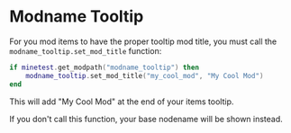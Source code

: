 # Modname Tooltip

For you mod items to have the proper tooltip mod title, you must call the `modname_tooltip.set_mod_title` function:

```lua
if minetest.get_modpath("modname_tooltip") then
	modname_tooltip.set_mod_title("my_cool_mod", "My Cool Mod")
end
```

This will add "My Cool Mod" at the end of your items tooltip.

If you don't call this function, your base nodename will be shown instead.

